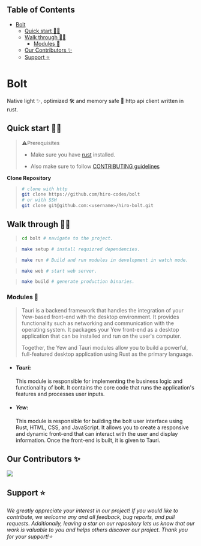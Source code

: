 ## Table of Contents

- [Bolt](#bolt)
  - [Quick start 👩‍💻](#quick-start-)
  - [Walk through 🚶🏻](#walk-through-)
    - [Modules 🧩](#modules-)
  - [Our Contributors ✨](#our-contributors-)
  - [Support ⭐](#support-)

# Bolt

Native light ✨, optimized 🛠 and memory safe 🔐 http api client written in rust.

## Quick start 👩‍💻

> ⚠️Prerequisites
> 
> * Make sure you have [rust](https://www.rust-lang.org/tools/install) installed.
> 
> * Also make sure to follow [CONTRIBUTING guidelines](https://github.com/hiro-codes/bolt/blob/main/CONTRIBUTING.md)

**Clone Repository**
> ``` bash
> # clone with http
> git clone https://github.com/hiro-codes/bolt
> # or with SSH
> git clone git@github.com:<username>/hiro-bolt.git
> ```

## Walk through 🚶🏻

> ``` bash
> cd bolt # navigate to the project.
> ```

> ``` bash
> make setup # install requizred dependencies.
> ```

> ``` bash
> make run # Build and run modules in development in watch mode.
> ```

> ``` bash
> make web # start web server.
> ```

> ``` bash
> make build # generate production binaries.
> ```


### Modules 🧩

> Tauri is a backend framework that handles the integration of your Yew-based front-end with the desktop environment. It provides functionality such as networking and communication with the operating system. It packages your Yew front-end as a desktop application that can be installed and run on the user's computer.
>
> Together, the Yew and Tauri modules allow you to build a powerful, full-featured desktop application using Rust as the primary language.
* #### ***Tauri***:
    This module is responsible for implementing the business logic and functionality of bolt. It contains the core code that runs the application's features and processes user inputs.

* #### ***Yew***:
    This module is responsible for building the bolt user interface using Rust, HTML, CSS, and JavaScript. It allows you to create a responsive and dynamic front-end that can interact with the user and display information. Once the front-end is built, it is given to Tauri.

<!-- ---

<a name="building-with-gitpod"></a>
## Building with Gitpod 💣

By using [Gitpod.io](https://www.gitpod.io), all the necessary dependencies will be installed
and the website will be built in one single click. No extra setup is required.

[![Gitpod Ready-to-Code](https://gitpod.io/button/open-in-gitpod.svg)](https://gitpod.io/#https://github.com/hiro-codes/bolt)

--- -->

## Our Contributors ✨

<a href="https://github.com/hiro-codes/bolt/graphs/contributors">
  <img src="https://contrib.rocks/image?repo=hiro-codes/bolt" />
</a>

<!-- ## License 📝 -->

## Support ⭐
_We greatly appreciate your interest in our project! If you would like to contribute, we welcome any and all feedback, bug reports, and pull requests. Additionally, leaving a star on our repository lets us know that our work is valuable to you and helps others discover our project. Thank you for your support!⭐_
